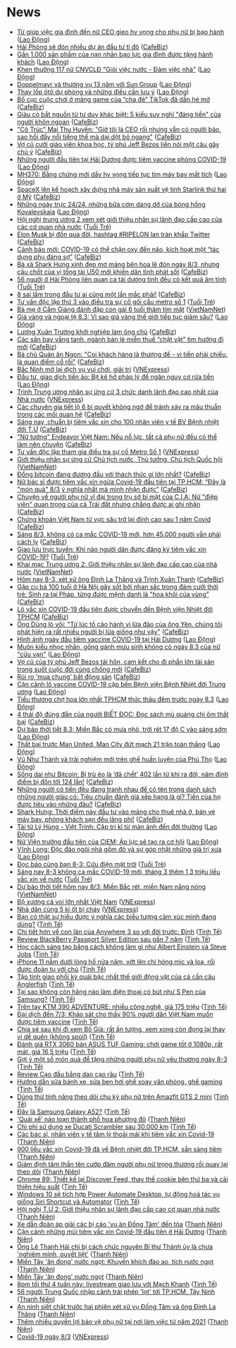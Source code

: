 # News

- [Từ giúp việc gia đình đến nữ CEO gieo hy vọng cho phụ nữ bị bạo hành](https://laodong.vn/kinh-te/tu-giup-viec-gia-dinh-den-nu-ceo-gieo-hy-vong-cho-phu-nu-bi-bao-hanh-886779.ldo) ([Lao Động](https://laodong.vn))
- [Hải Phòng sẽ đón nhiều dự án đầu tư tỉ đô](https://cafebiz.vn/hai-phong-se-don-nhieu-du-an-dau-tu-ti-do-20210308103223657.chn) ([CafeBiz](https://cafebiz.vn))
- [Gần 1.000 sản phẩm của nạn nhân bạo lực gia đình được tặng hành khách](https://laodong.vn/xa-hoi/gan-1000-san-pham-cua-nan-nhan-bao-luc-gia-dinh-duoc-tang-hanh-khach-886800.ldo) ([Lao Động](https://laodong.vn))
- [Khen thưởng 117 nữ CNVCLĐ &quot;Giỏi việc nước - Đảm việc nhà&quot;](https://laodong.vn/ldld-tphcm/khen-thuong-117-nu-cnvcld-gioi-viec-nuoc-dam-viec-nha-886822.ldo) ([Lao Động](https://laodong.vn))
- [Doppelmayr và thương vụ 13 năm với Sun Group](https://laodong.vn/kinh-te/doppelmayr-va-thuong-vu-13-nam-voi-sun-group-886798.ldo) ([Lao Động](https://laodong.vn))
- [Thay lốp ôtô dự phòng và những điều cần lưu ý](https://laodong.vn/xe/thay-lop-oto-du-phong-va-nhung-dieu-can-luu-y-886747.ldo) ([Lao Động](https://laodong.vn))
- [Bố cục cuộc chơi ở mảng game của “cha đẻ” TikTok đã dần hé mở](https://cafebiz.vn/bo-cuc-cuoc-choi-o-mang-game-cua-cha-de-tiktok-da-dan-he-mo-20210308085959936.chn) ([CafeBiz](https://cafebiz.vn))
- [Giàu có bắt nguồn từ tư duy khác biệt: 5 kiểu suy nghĩ "đáng tiền" của người khôn ngoan](https://cafebiz.vn/giau-co-bat-nguon-tu-tu-duy-khac-biet-5-kieu-suy-nghi-dang-tien-cua-nguoi-khon-ngoan-202103081028556.chn) ([CafeBiz](https://cafebiz.vn))
- ["Cô Trúc" Mai Thu Huyền: "Giờ tôi là CEO rồi nhưng vẫn có người bảo, sao hồi đấy nổi tiếng thế mà dại dột bỏ ngang"](https://cafebiz.vn/co-truc-mai-thu-huyen-gio-toi-la-ceo-roi-nhung-van-co-nguoi-bao-sao-hoi-day-noi-tieng-the-ma-dai-dot-bo-ngang-20210308095915821.chn) ([CafeBiz](https://cafebiz.vn))
- [Vợ cũ cưới giáo viên khoa học, tỷ phú Jeff Bezos liền nói một câu gây chú ý](https://cafebiz.vn/vo-cu-cuoi-giao-vien-khoa-hoc-ty-phu-jeff-bezos-lien-noi-mot-cau-gay-chu-y-20210308100459882.chn) ([CafeBiz](https://cafebiz.vn))
- [Những người đầu tiên tại Hải Dương được tiêm vaccine phòng COVID-19](https://laodong.vn/xa-hoi/nhung-nguoi-dau-tien-tai-hai-duong-duoc-tiem-vaccine-phong-covid-19-886792.ldo) ([Lao Động](https://laodong.vn))
- [MH370: Bằng chứng mới dấy hy vọng tiếp tục tìm máy bay mất tích](https://laodong.vn/the-gioi/mh370-bang-chung-moi-day-hy-vong-tiep-tuc-tim-may-bay-mat-tich-886795.ldo) ([Lao Động](https://laodong.vn))
- [SpaceX lên kế hoạch xây dựng nhà máy sản xuất vệ tinh Starlink thứ hai ở Mỹ](https://cafebiz.vn/spacex-len-ke-hoach-xay-dung-nha-may-san-xuat-ve-tinh-starlink-thu-hai-o-my-20210308085757908.chn) ([CafeBiz](https://cafebiz.vn))
- [Những ngày trực 24/24, những bữa cơm dang dở của bóng hồng Kovalevskaia](https://laodong.vn/video-thoi-su/nhung-ngay-truc-2424-nhung-bua-com-dang-do-cua-bong-hong-kovalevskaia-886607.ldo) ([Lao Động](https://laodong.vn))
- [Hội nghị trung ương 2 xem xét giới thiệu nhân sự lãnh đạo cấp cao của các cơ quan nhà nước](https://tuoitre.vn/hoi-nghi-trung-uong-2-xem-xet-gioi-thieu-nhan-su-lanh-dao-cap-cao-cua-cac-co-quan-nha-nuoc-2021030809441897.htm) ([Tuổi Trẻ](https://tuoitre.vn))
- [Elon Musk bị đồn qua đời, hashtag #RIPELON lan tràn khắp Twitter](https://cafebiz.vn/elon-musk-bi-don-qua-doi-hashtag-ripelon-lan-tran-khap-twitter-20210308095456094.chn) ([CafeBiz](https://cafebiz.vn))
- [Cảnh báo mới: COVID-19 có thể chặn oxy đến não, kích hoạt một “tác dụng phụ đáng sợ”](https://cafebiz.vn/canh-bao-moi-covid-19-co-the-chan-oxy-den-nao-kich-hoat-mot-tac-dung-phu-dang-so-20210308095245711.chn) ([CafeBiz](https://cafebiz.vn))
- [Bà xã Shark Hưng xinh đẹp mơ màng bên hoa lê đón ngày 8/3, nhưng câu chốt của vị tổng tài U50 mới khiến dân tình phát sốt](https://cafebiz.vn/ba-xa-shark-hung-xinh-dep-mo-mang-ben-hoa-le-don-ngay-8-3-nhung-cau-chot-cua-vi-tong-tai-u50-moi-khien-dan-tinh-phat-sot-2021030809511105.chn) ([CafeBiz](https://cafebiz.vn))
- [56 người ở Hải Phòng liên quan ca tái dương tính đều có kết quả âm tính](https://tuoitre.vn/56-nguoi-o-hai-phong-lien-quan-ca-tai-duong-tinh-deu-co-ket-qua-am-tinh-20210308091121586.htm) ([Tuổi Trẻ](https://tuoitre.vn))
- [8 sai lầm trong đầu tư ai cũng một lần mắc phải!](https://cafebiz.vn/8-sai-lam-trong-dau-tu-ai-cung-mot-lan-mac-phai-2021030808525664.chn) ([CafeBiz](https://cafebiz.vn))
- [Tư vấn độc lập thứ 3 vào điều tra sự cố gối cầu metro số 1](https://tuoitre.vn/tu-van-doc-lap-thu-3-vao-dieu-tra-su-co-goi-cau-metro-so-1-20210308091523589.htm) ([Tuổi Trẻ](https://tuoitre.vn))
- [Bà mẹ ở Cẩm Giàng đánh đập con gái 6 tuổi thâm tím mặt](http://vietnamnet.vn/vn/thoi-su/ba-me-o-cam-giang-danh-dap-con-gai-6-tuoi-tham-tim-mat-717953.html) ([VietNamNet](https://vietnamnet.vn))
- [Giá vàng và ngoại tệ 8.3: Vì sao giá vàng thế giới tiếp tục giảm sâu?](https://laodong.vn/video/gia-vang-va-ngoai-te-83-vi-sao-gia-vang-the-gioi-tiep-tuc-giam-sau-886789.ldo) ([Lao Động](https://laodong.vn))
- [Lương Xuân Trường khởi nghiệp làm ông chủ](https://cafebiz.vn/luong-xuan-truong-khoi-nghiep-lam-ong-chu-20210308093640597.chn) ([CafeBiz](https://cafebiz.vn))
- [Các sân bay vắng tanh, ngành bán lẻ miễn thuế “chật vật” tìm hướng đi mới](https://cafebiz.vn/cac-san-bay-vang-tanh-nganh-ban-le-mien-thue-chat-vat-tim-huong-di-moi-20210308085102691.chn) ([CafeBiz](https://cafebiz.vn))
- [Bà chủ Quán ăn Ngon: "Coi khách hàng là thượng đế - vì tiền phải chiều, là quan điểm cổ rồi"](https://cafebiz.vn/ba-chu-quan-an-ngon-coi-khach-hang-la-thuong-de-vi-tien-phai-chieu-la-quan-diem-co-roi-2021030809291122.chn) ([CafeBiz](https://cafebiz.vn))
- [Bắc Ninh mở lại dịch vụ vui chơi, giải trí](https://vnexpress.net/bac-ninh-mo-lai-dich-vu-vui-choi-giai-tri-4244924.html) ([VNExpress](https://vnexpress.net))
- [Đầu tư, giao dịch tiền ảo: Bịt kẽ hở pháp lý để ngăn nguy cơ rửa tiền](https://laodong.vn/kinh-te/dau-tu-giao-dich-tien-ao-bit-ke-ho-phap-ly-de-ngan-nguy-co-rua-tien-886691.ldo) ([Lao Động](https://laodong.vn))
- [Trình Trung ương nhân sự ứng cử 3 chức danh lãnh đạo cao nhất của Nhà nước](https://vnexpress.net/trinh-trung-uong-nhan-su-ung-cu-3-chuc-danh-lanh-dao-cao-nhat-cua-nha-nuoc-4244969.html) ([VNExpress](https://vnexpress.net))
- [Các chuyên gia tiết lộ 6 bí quyết không ngờ để tránh xảy ra mâu thuẫn trong các mối quan hệ](https://cafebiz.vn/cac-chuyen-gia-tiet-lo-6-bi-quyet-khong-ngo-de-tranh-xay-ra-mau-thuan-trong-cac-moi-quan-he-20210307181123692.chn) ([CafeBiz](https://cafebiz.vn))
- [Sáng nay, chuẩn bị tiêm vắc xin cho 100 nhân viên y tế BV Bệnh nhiệt đới T.Ư](https://cafebiz.vn/sang-nay-chuan-bi-tiem-vac-xin-cho-100-nhan-vien-y-te-bv-benh-nhiet-doi-tu-20210308091240433.chn) ([CafeBiz](https://cafebiz.vn))
- ["Nữ tướng" Endeavor Việt Nam: Nếu nỗ lực, tất cả phụ nữ đều có thể làm nên chuyện](https://cafebiz.vn/nu-tuong-endeavor-viet-nam-neu-no-luc-tat-ca-phu-nu-deu-co-the-lam-nen-chuyen-2021030100243611.chn) ([CafeBiz](https://cafebiz.vn))
- [Tư vấn độc lập tham gia điều tra sự cố Metro Số 1](https://vnexpress.net/tu-van-doc-lap-tham-gia-dieu-tra-su-co-metro-so-1-4244894.html) ([VNExpress](https://vnexpress.net))
- [Giới thiệu nhân sự ứng cử Chủ tịch nước, Thủ tướng, Chủ tịch Quốc hội](http://vietnamnet.vn/vn/thoi-su/chinh-tri/gioi-thieu-nhan-su-ung-cu-chu-tich-nuoc-thu-tuong-chu-tich-quoc-hoi-717932.html) ([VietNamNet](https://vietnamnet.vn))
- [Đồng bitcoin đang đương đầu với thách thức gì lớn nhất?](https://cafebiz.vn/dong-bitcoin-dang-duong-dau-voi-thach-thuc-gi-lon-nhat-20210308085859174.chn) ([CafeBiz](https://cafebiz.vn))
- [Nữ bác sĩ được tiêm vắc xin ngừa Covid-19 đầu tiên tại TP.HCM: “Đây là "món quà" 8/3 ý nghĩa nhất mà mình nhận được”](https://cafebiz.vn/nu-bac-si-duoc-tiem-vac-xin-ngua-covid-19-dau-tien-tai-tphcm-day-la-mon-qua-8-3-y-nghia-nhat-ma-minh-nhan-duoc-20210308085353543.chn) ([CafeBiz](https://cafebiz.vn))
- [Chuyện về người phụ nữ vĩ đại trong trụ sở bí mật của C.I.A: Nữ "điệp viên" quan trọng của cả Trái đất nhưng chẳng được ai ghi nhận](https://cafebiz.vn/chuyen-ve-nguoi-phu-nu-vi-dai-trong-tru-so-bi-mat-cua-cia-nu-diep-vien-quan-trong-cua-ca-trai-dat-nhung-chang-duoc-ai-ghi-nhan-20210308085236149.chn) ([CafeBiz](https://cafebiz.vn))
- [Chứng khoán Việt Nam từ vực sâu trở lại đỉnh cao sau 1 năm Covid](https://cafebiz.vn/chung-khoan-viet-nam-tu-vuc-sau-tro-lai-dinh-cao-sau-1-nam-covid-20210308085234976.chn) ([CafeBiz](https://cafebiz.vn))
- [Sáng 8/3, không có ca mắc COVID-19 mới, hơn 45.000 người vẫn phải cách ly](https://cafebiz.vn/sang-8-3-khong-co-ca-mac-covid-19-moi-hon-45000-nguoi-van-phai-cach-ly-20210308085208442.chn) ([CafeBiz](https://cafebiz.vn))
- [Giao lưu trực tuyến: Khi nào người dân được đăng ký tiêm vắc xin COVID-19?](https://tuoitre.vn/giao-luu-truc-tuyen-khi-nao-nguoi-dan-duoc-dang-ky-tiem-vac-xin-covid-19-20210307142757007.htm) ([Tuổi Trẻ](https://tuoitre.vn))
- [Khai mạc Trung ương 2: Giới thiệu nhân sự lãnh đạo cấp cao của nhà nước](http://vietnamnet.vn/vn/thoi-su/chinh-tri/khai-mac-trung-uong-2-gioi-thieu-nhan-su-lanh-dao-cap-cao-cua-nha-nuoc-717931.html) ([VietNamNet](https://vietnamnet.vn))
- [Hôm nay 8-3, xét xử ông Đinh La Thăng và Trịnh Xuân Thanh](https://cafebiz.vn/hom-nay-8-3-xet-xu-ong-dinh-la-thang-va-trinh-xuan-thanh-2021030808491703.chn) ([CafeBiz](https://cafebiz.vn))
- [Gặp cụ bà 100 tuổi ở Hà Nội gây sốt bởi nhan sắc trong đám cưới thời trẻ: Sinh ra tại Pháp, từng được mệnh danh là "hoa khôi của vùng"](https://cafebiz.vn/gap-cu-ba-100-tuoi-o-ha-noi-gay-sot-boi-nhan-sac-trong-dam-cuoi-thoi-tre-sinh-ra-tai-phap-tung-duoc-menh-danh-la-hoa-khoi-cua-vung-20210308084955149.chn) ([CafeBiz](https://cafebiz.vn))
- [Lô vắc xin COVID-19 đầu tiên được chuyển đến Bệnh viện Nhiệt đới TPHCM](https://cafebiz.vn/lo-vac-xin-covid-19-dau-tien-duoc-chuyen-den-benh-vien-nhiet-doi-tphcm-20210308084821681.chn) ([CafeBiz](https://cafebiz.vn))
- [Ông Dũng lò vôi: "Từ lúc tố cáo hành vi lừa đảo của ông Yên, chúng tôi phát hiện ra rất nhiều người bị lừa giống như vậy"](https://cafebiz.vn/ong-dung-lo-voi-tu-luc-to-cao-hanh-vi-lua-dao-cua-ong-yen-chung-toi-phat-hien-ra-rat-nhieu-nguoi-bi-lua-giong-nhu-vay-20210308084555914.chn) ([CafeBiz](https://cafebiz.vn))
- [Hình ảnh ngày đầu tiêm vaccine COVID-19 tại Hải Dương](https://laodong.vn/y-te/hinh-anh-ngay-dau-tiem-vaccine-covid-19-tai-hai-duong-886765.ldo) ([Lao Động](https://laodong.vn))
- [Muôn kiểu nhọc nhằn, gồng gánh mưu sinh không có ngày 8.3 của nữ &quot;cửu vạn&quot;](https://laodong.vn/photo/muon-kieu-nhoc-nhan-gong-ganh-muu-sinh-khong-co-ngay-83-cua-nu-cuu-van-886725.ldo) ([Lao Động](https://laodong.vn))
- [Vợ cũ của tỷ phú Jeff Bezos tái hôn, cam kết cho đi phần lớn tài sản trong suốt cuộc đời cùng chồng mới](https://cafebiz.vn/vo-cu-cua-ty-phu-jeff-bezos-tai-hon-cam-ket-cho-di-phan-lon-tai-san-trong-suot-cuoc-doi-cung-chong-moi-20210308084134852.chn) ([CafeBiz](https://cafebiz.vn))
- [Rủi ro 'mua chung' bất động sản](https://cafebiz.vn/rui-ro-mua-chung-bat-dong-san-20210308084041177.chn) ([CafeBiz](https://cafebiz.vn))
- [Cận cảnh lô vaccine COVID-19 cập bến Bệnh viện Bệnh Nhiệt đới Trung ương](https://laodong.vn/photo/can-canh-lo-vaccine-covid-19-cap-ben-benh-vien-benh-nhiet-doi-trung-uong-886550.ldo) ([Lao Động](https://laodong.vn))
- [Tiểu thương chợ hoa lớn nhất TPHCM thức thâu đêm trước ngày 8.3](https://laodong.vn/photo/tieu-thuong-cho-hoa-lon-nhat-tphcm-thuc-thau-dem-truoc-ngay-83-886730.ldo) ([Lao Động](https://laodong.vn))
- [4 thái độ đúng đắn của người BIẾT ĐỌC: Đọc sách mù quáng chỉ ôm thất bại](https://cafebiz.vn/4-thai-do-dung-dan-cua-nguoi-biet-doc-doc-sach-mu-quang-chi-om-that-bai-20210220193129384.chn) ([CafeBiz](https://cafebiz.vn))
- [Dự báo thời tiết 8.3: Miền Bắc có mưa nhỏ, trời rét 17 độ C vào sáng sớm](https://laodong.vn/moi-truong/du-bao-thoi-tiet-83-mien-bac-co-mua-nho-troi-ret-17-do-c-vao-sang-som-886641.ldo) ([Lao Động](https://laodong.vn))
- [Thất bại trước Man United, Man City đứt mạch 21 trận toàn thắng](https://laodong.vn/bong-da-quoc-te/that-bai-truoc-man-united-man-city-dut-mach-21-tran-toan-thang-886749.ldo) ([Lao Động](https://laodong.vn))
- [Vũ Như Thành và trải nghiệm mới trên ghế huấn luyện của Phú Thọ](https://laodong.vn/video/vu-nhu-thanh-va-trai-nghiem-moi-tren-ghe-huan-luyen-cua-phu-tho-886489.ldo) ([Lao Động](https://laodong.vn))
- [Sống dai như Bitcoin: Bị trù ẻo là ‘đã chết’ 402 lần từ khi ra đời, năm đỉnh điểm bị đồn tới 124 lần!](https://cafebiz.vn/song-dai-nhu-bitcoin-bi-tru-eo-la-da-chet-402-lan-tu-khi-ra-doi-nam-dinh-diem-bi-don-toi-124-lan-20210307192350227.chn) ([CafeBiz](https://cafebiz.vn))
- [Những người có tiền đều đang tranh nhau để có tên trong danh sách những người giàu có: Tiêu chuẩn đánh giá xếp hạng là gì? Tiền của họ được tiêu vào những đâu?](https://cafebiz.vn/nhung-nguoi-co-tien-deu-dang-tranh-nhau-de-co-ten-trong-danh-sach-nhung-nguoi-giau-co-tieu-chuan-danh-gia-xep-hang-la-gi-tien-cua-ho-duoc-tieu-vao-nhung-dau-20210306152449122.chn) ([CafeBiz](https://cafebiz.vn))
- [Shark Hưng: Thời điểm này đầu tư vào mảng cho thuê nhà ở, bán vé máy bay, phòng khách sạn đều lãng phí!](https://cafebiz.vn/shark-hung-thoi-diem-nay-dau-tu-vao-mang-cho-thue-nha-o-ban-ve-may-bay-phong-khach-san-deu-lang-phi-20210307114654795.chn) ([CafeBiz](https://cafebiz.vn))
- [Tài tử Lý Hùng - Việt Trinh: Cặp tri kỉ từ màn ảnh đến đời thường](https://laodong.vn/photo/tai-tu-ly-hung-viet-trinh-cap-tri-ki-tu-man-anh-den-doi-thuong-886576.ldo) ([Lao Động](https://laodong.vn))
- [Nữ Viện trưởng đầu tiên của CIEM: Áp lực sẽ tạo ra cơ hội](https://laodong.vn/emagazine/nu-vien-truong-dau-tien-cua-ciem-ap-luc-se-tao-ra-co-hoi-886392.ldo) ([Lao Động](https://laodong.vn))
- [Vĩnh Long: Độc đáo ngôi nhà gốm đỏ và sự góp nhặt những giá trị xưa](https://laodong.vn/video/vinh-long-doc-dao-ngoi-nha-gom-do-va-su-gop-nhat-nhung-gia-tri-xua-886408.ldo) ([Lao Động](https://laodong.vn))
- [Đọc báo cùng bạn 8-3: Cứu điện mặt trời](https://tuoitre.vn/doc-bao-cung-ban-8-3-cuu-dien-mat-troi-20210308062620608.htm) ([Tuổi Trẻ](https://tuoitre.vn))
- [Sáng nay 8-3 không ca mắc COVID-19 mới, tháng 3 thêm 1,3 triệu liều vắc xin về nước](https://tuoitre.vn/sang-nay-8-3-khong-ca-mac-covid-19-moi-thang-3-them-1-3-trieu-lieu-vac-xin-ve-nuoc-20210308061623001.htm) ([Tuổi Trẻ](https://tuoitre.vn))
- [Dự báo thời tiết hôm nay 8/3: Miền Bắc rét, miền Nam nắng nóng](http://vietnamnet.vn/vn/thoi-su/du-bao-thoi-tiet-hom-nay-8-3-mien-bac-ret-mien-nam-nang-nong-717887.html) ([VietNamNet](https://vietnamnet.vn))
- [Bộ xương cá voi lớn nhất Việt Nam](https://vnexpress.net/bo-xuong-ca-voi-lon-nhat-viet-nam-4244744.html) ([VNExpress](https://vnexpress.net))
- [Nhà dân cùng 5 ki ốt bị cháy](https://vnexpress.net/nha-dan-cung-5-ki-ot-bi-chay-4244843.html) ([VNExpress](https://vnexpress.net))
- [Bạn có thật sự hiểu được ý nghĩa các biểu tượng cảm xúc mình đang dùng?](https://tinhte.vn/thread/ban-co-that-su-hieu-duoc-y-nghia-cac-bieu-tuong-cam-xuc-minh-dang-dung.3287545/) ([Tinh Tế](https://tinhte.vn))
- [Chi tiết hơn về con lăn của Anywhere 3 so với đời trước: Đỉnh](https://tinhte.vn/thread/chi-tiet-hon-ve-con-lan-cua-anywhere-3-so-voi-doi-truoc-dinh.3289320/) ([Tinh Tế](https://tinhte.vn))
- [Review BlackBerry Passport Silver Edition sau gần 7 năm](https://tinhte.vn/thread/review-blackberry-passport-silver-edition-sau-gan-7-nam.3289381/) ([Tinh Tế](https://tinhte.vn))
- [Học cách sáng tạo bằng cách không làm gì như Albert Einstein và Steve Jobs](https://tinhte.vn/thread/hoc-cach-sang-tao-bang-cach-khong-lam-gi-nhu-albert-einstein-va-steve-jobs.3289026/) ([Tinh Tế](https://tinhte.vn))
- [iPhone 11 nằm dưới lòng hồ nửa năm, vớt lên chỉ hỏng mic và loa, rồi được đoàn tụ với chủ](https://tinhte.vn/thread/iphone-11-nam-duoi-long-ho-nua-nam-vot-len-chi-hong-mic-va-loa-roi-duoc-doan-tu-voi-chu.3289219/) ([Tinh Tế](https://tinhte.vn))
- [Tập tính giao phối kỳ quái bậc nhất thế giới động vật của cá cần câu Anglerfish](https://tinhte.vn/thread/tap-tinh-giao-phoi-ky-quai-bac-nhat-the-gioi-dong-vat-cua-ca-can-cau-anglerfish.3287382/) ([Tinh Tế](https://tinhte.vn))
- [Tại sao không còn hãng nào làm điện thoại có bút như S Pen của Samsung?](https://tinhte.vn/thread/tai-sao-khong-con-hang-nao-lam-dien-thoai-co-but-nhu-s-pen-cua-samsung.3288671/) ([Tinh Tế](https://tinhte.vn))
- [Trên tay KTM 390 ADVENTURE: nhiều công nghệ, giá 175 triệu](https://tinhte.vn/thread/tren-tay-ktm-390-adventure-nhieu-cong-nghe-gia-175-trieu.3288777/) ([Tinh Tế](https://tinhte.vn))
- [Đại dịch đến 7/3: Khảo sát cho thấy 90% người dân Việt Nam muốn được tiêm vaccine](https://tinhte.vn/thread/dai-dich-den-7-3-khao-sat-cho-thay-90-nguoi-dan-viet-nam-muon-duoc-tiem-vaccine.3289204/) ([Tinh Tế](https://tinhte.vn))
- [Chia sẻ sau khi đi xem Bố Già: rất ấn tượng, xem xong còn đọng lại thay vì dễ quên (không spoil)](https://tinhte.vn/thread/chia-se-sau-khi-di-xem-bo-gia-rat-an-tuong-xem-xong-con-dong-lai-thay-vi-de-quen-khong-spoil.3289142/) ([Tinh Tế](https://tinhte.vn))
- [Đánh giá RTX 3060 bản ASUS TUF Gaming: chơi game tốt ở 1080p, rất mát, giá 16,5 triệu](https://tinhte.vn/thread/danh-gia-rtx-3060-ban-asus-tuf-gaming-choi-game-tot-o-1080p-rat-mat-gia-16-5-trieu.3289233/) ([Tinh Tế](https://tinhte.vn))
- [Gợi ý một số món quà để tặng những người phụ nữ yêu thương ngày 8-3](https://tinhte.vn/thread/goi-y-mot-so-mon-qua-de-tang-nhung-nguoi-phu-nu-yeu-thuong-ngay-8-3.3287114/) ([Tinh Tế](https://tinhte.vn))
- [Review Cạo đầu bằng dao cạo râu](https://tinhte.vn/thread/review-cao-dau-bang-dao-cao-rau.3289182/) ([Tinh Tế](https://tinhte.vn))
- [Hướng dẫn sửa bánh xe, sửa ben hơi ghế xoay văn phòng, ghế gaming](https://tinhte.vn/thread/huong-dan-sua-banh-xe-sua-ben-hoi-ghe-xoay-van-phong-ghe-gaming.3288956/) ([Tinh Tế](https://tinhte.vn))
- [Dùng thử tính năng theo dõi chu kỳ phụ nữ trên Amazfit GTS 2 mini](https://tinhte.vn/thread/dung-thu-tinh-nang-theo-doi-chu-ky-phu-nu-tren-amazfit-gts-2-mini.3286759/) ([Tinh Tế](https://tinhte.vn))
- [Đây là Samsung Galaxy A52?](https://tinhte.vn/thread/day-la-samsung-galaxy-a52.3289246/) ([Tinh Tế](https://tinhte.vn))
- ['Quái xế' náo loạn thành phố hoa phượng đỏ](https://thanhnien.vn/thoi-su/quai-xe-nao-loan-thanh-pho-hoa-phuong-do-1350831.html) ([Thanh Niên](https://thanhnien.vn))
- [Chi phí sử dụng xe Ducati Scrambler sau 30.000 km](https://tinhte.vn/thread/chi-phi-su-dung-xe-ducati-scrambler-sau-30-000-km.3288756/) ([Tinh Tế](https://tinhte.vn))
- [Các bác sĩ, nhân viên y tế tâm lý thoải mái khi tiêm vắc xin Covid-19](https://thanhnien.vn/thoi-su/cac-bac-si-nhan-vien-y-te-tam-ly-thoai-mai-khi-tiem-vac-xin-covid-19-1350942.html) ([Thanh Niên](https://thanhnien.vn))
- [900 liều vắc xin Covid-19 đã về Bệnh nhiệt đới TP.HCM, sẵn sàng tiêm](https://thanhnien.vn/thoi-su/900-lieu-vac-xin-covid-19-da-ve-benh-nhiet-doi-tphcm-san-sang-tiem-1350915.html) ([Thanh Niên](https://thanhnien.vn))
- [Giám định tâm thần tên cướp đâm người phụ nữ trọng thương rồi quay lại theo dõi](https://thanhnien.vn/thoi-su/giam-dinh-tam-than-ten-cuop-dam-nguoi-phu-nu-trong-thuong-roi-quay-lai-theo-doi-1350953.html) ([Thanh Niên](https://thanhnien.vn))
- [Chrome 89: Thiết kế lại Discover Feed, thay thế cookie bên thứ ba và cải thiện hiệu suất](https://tinhte.vn/thread/chrome-89-thiet-ke-lai-discover-feed-thay-the-cookie-ben-thu-ba-va-cai-thien-hieu-suat.3288054/) ([Tinh Tế](https://tinhte.vn))
- [Windows 10 sẽ tích hợp Power Automate Desktop, tự động hoá tác vụ giống Siri Shortcut và Automator](https://tinhte.vn/thread/windows-10-se-tich-hop-power-automate-desktop-tu-dong-hoa-tac-vu-giong-siri-shortcut-va-automator.3286378/) ([Tinh Tế](https://tinhte.vn))
- [Hội nghị T.Ư 2: Giới thiệu nhân sự lãnh đạo cấp cao cơ quan nhà nước](https://thanhnien.vn/thoi-su/hoi-nghi-tu-2-gioi-thieu-nhan-su-lanh-dao-cap-cao-co-quan-nha-nuoc-1350961.html) ([Thanh Niên](https://thanhnien.vn))
- [Xe dẫn đoàn áp giải các bị cáo 'vụ án Đồng Tâm' đến tòa](https://thanhnien.vn/thoi-su/xe-dan-doan-ap-giai-cac-bi-cao-vu-an-dong-tam-den-toa-1350938.html) ([Thanh Niên](https://thanhnien.vn))
- [Cận cảnh những mũi tiêm vắc xin Covid-19 đầu tiên ở Hải Dương](https://thanhnien.vn/thoi-su/can-canh-nhung-mui-tiem-vac-xin-covid-19-dau-tien-o-hai-duong-1350852.html) ([Thanh Niên](https://thanhnien.vn))
- [Ông Lê Thanh Hải chỉ bị cách chức nguyên Bí thư Thành ủy là chưa 'nghiêm minh, quyết liệt'](https://thanhnien.vn/thoi-su/ong-le-thanh-hai-chi-bi-cach-chuc-nguyen-bi-thu-thanh-uy-la-chua-nghiem-minh-quyet-liet-1350854.html) ([Thanh Niên](https://thanhnien.vn))
- [Miền Tây 'ăn đong' nước ngọt: Khuyến khích đào ao, tích nước  ngọt](https://thanhnien.vn/thoi-su/mien-tay-an-dong-nuoc-ngot-khuyen-khich-dao-ao-tich-nuoc-ngot-1350863.html) ([Thanh Niên](https://thanhnien.vn))
- [Miền Tây 'ăn đong' nước ngọt](https://thanhnien.vn/thoi-su/mien-tay-an-dong-nuoc-ngot-1350861.html) ([Thanh Niên](https://thanhnien.vn))
- [8pm tối thứ 4 tuần này: livestream giao lưu với Mạch Khanh](https://tinhte.vn/thread/8pm-toi-thu-4-tuan-nay-livestream-giao-luu-voi-mach-khanh.3288744/) ([Tinh Tế](https://tinhte.vn))
- [56 người Trung Quốc nhập cảnh trái phép 'lọt' tới TP.HCM, Tây Ninh](https://thanhnien.vn/thoi-su/56-nguoi-trung-quoc-nhap-canh-trai-phep-lot-toi-tphcm-tay-ninh-1350705.html) ([Thanh Niên](https://thanhnien.vn))
- [An ninh siết chặt trước hai phiên xét xử vụ Đồng Tâm và ông Đinh La Thăng](https://thanhnien.vn/thoi-su/an-ninh-siet-chat-truoc-hai-phien-xet-xu-vu-dong-tam-va-ong-dinh-la-thang-1350906.html) ([Thanh Niên](https://thanhnien.vn))
- [Thêm nhiều quyền lợi bảo vệ phụ nữ tại nơi làm việc từ năm 2021](https://thanhnien.vn/thoi-su/them-nhieu-quyen-loi-bao-ve-phu-nu-tai-noi-lam-viec-tu-nam-2021-1350269.html) ([Thanh Niên](https://thanhnien.vn))
- [Covid-19 ngày 8/3](https://vnexpress.net/covid-19-ngay-8-3-4244826.html) ([VNExpress](https://vnexpress.net))
